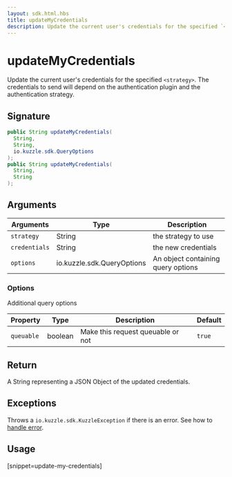 ```yaml
---
layout: sdk.html.hbs
title: updateMyCredentials
description: Update the current user's credentials for the specified `<strategy>`.
---
```


# updateMyCredentials

Update the current user's credentials for the specified `<strategy>`. The credentials to send will depend on the authentication plugin and the authentication strategy.

## Signature

```java
public String updateMyCredentials(
  String,
  String,
  io.kuzzle.sdk.QueryOptions
);
public String updateMyCredentials(
  String,
  String
);

```

## Arguments

| Arguments     | Type                       | Description                        |
| ------------- | -------------------------- | ---------------------------------- |
| `strategy`    | String                     | the strategy to use                |
| `credentials` | String                     | the new credentials                |
| `options`     | io.kuzzle.sdk.QueryOptions | An object containing query options |

### **Options**

Additional query options

| Property   | Type    | Description                       | Default |
| ---------- | ------- | --------------------------------- | ------- |
| `queuable` | boolean | Make this request queuable or not | `true`  |

## Return

A String representing a JSON Object of the updated credentials.

## Exceptions

Throws a `io.kuzzle.sdk.KuzzleException` if there is an error. See how to [handle error](/sdk-reference/java/1/error-handling).

## Usage

[snippet=update-my-credentials]

